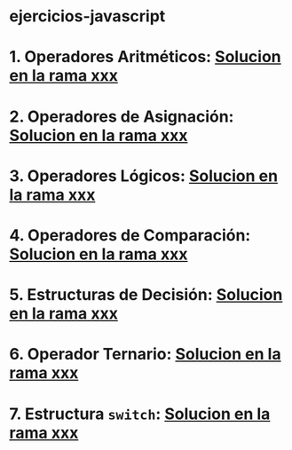 # ejercicios-javascript
# 1. Operadores Aritméticos: [Solucion en la rama xxx](https://github.com/kevinz-08/ejercicios-javascript/tree/operadores-aritmeticos)

# 2. Operadores de Asignación: [Solucion en la rama xxx](https://github.com/kevinz-08/ejercicios-javascript/tree/operadores-de-asignacion)

# 3. Operadores Lógicos: [Solucion en la rama xxx](https://github.com/kevinz-08/ejercicios-javascript/tree/operadores-logicos)

# 4. Operadores de Comparación: [Solucion en la rama xxx](https://github.com/kevinz-08/ejercicios-javascript/tree/operadores-de-comparacion)

# 5. Estructuras de Decisión: [Solucion en la rama xxx](https://github.com/kevinz-08/ejercicios-javascript/tree/estructura-de-desicion)

# 6. Operador Ternario: [Solucion en la rama xxx](https://github.com/kevinz-08/ejercicios-javascript/tree/operador-ternario)

# 7. Estructura `switch`: [Solucion en la rama xxx](https://github.com/kevinz-08/ejercicios-javascript/tree/estructura-switch)